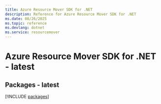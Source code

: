 ```yaml
---
title: Azure Resource Mover SDK for .NET
description: Reference for Azure Resource Mover SDK for .NET
ms.date: 08/26/2025
ms.topic: reference
ms.devlang: dotnet
ms.service: resourcemover
---
```

# Azure Resource Mover SDK for .NET - latest
## Packages - latest
[!INCLUDE [packages](resource-mover-index.md)]